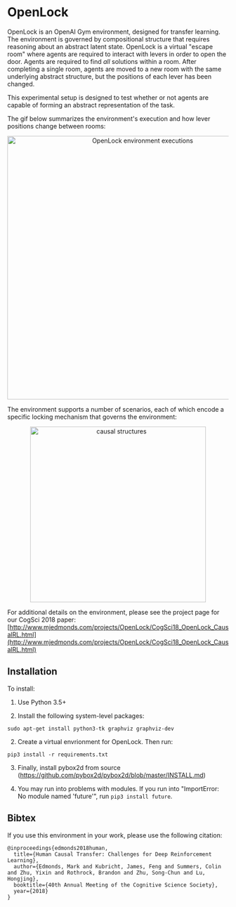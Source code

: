 # OpenLock

OpenLock is an OpenAI Gym environment, designed for transfer learning. The environment is governed by compositional structure that requires reasoning about an abstract latent state. OpenLock is a virtual "escape room" where agents are required to interact with levers in order to open the door. Agents are required to find _all_ solutions within a room. After completing a single room, agents are moved to a new room with the same underlying abstract structure, but the positions of each lever has been changed. 

This experimental setup is designed to test whether or not agents are capable of forming an abstract representation of the task.

The gif below summarizes the environment's execution and how lever positions change between rooms:

<center><img src="http://www.mjedmonds.com/projects/OpenLock/CogSci18_openlock_solutions.gif" alt="OpenLock environment executions" width="600"></center>

The environment supports a number of scenarios, each of which encode a specific locking mechanism that governs the environment:

<center><img src="http://www.mjedmonds.com/projects/OpenLock/causal_structures.png" alt="causal structures" width="400"></center>

For additional details on the environment, please see the project page for our CogSci 2018 paper: [http://www.mjedmonds.com/projects/OpenLock/CogSci18_OpenLock_CausalRL.html](http://www.mjedmonds.com/projects/OpenLock/CogSci18_OpenLock_CausalRL.html)

## Installation
To install:

1. Use Python 3.5+

2. Install the following system-level packages:
```
sudo apt-get install python3-tk graphviz graphviz-dev
```

2. Create a virtual envrionment for OpenLock. Then run:
```
pip3 install -r requirements.txt
```

3. Finally, install pybox2d from source (https://github.com/pybox2d/pybox2d/blob/master/INSTALL.md)

4. You may run into problems with modules. If you run into "ImportError: No module named 'future'", run `pip3 install future`.

## Bibtex
If you use this environment in your work, please use the following citation:
```
@inproceedings{edmonds2018human,
  title={Human Causal Transfer: Challenges for Deep Reinforcement Learning},
  author={Edmonds, Mark and Kubricht, James, Feng and Summers, Colin and Zhu, Yixin and Rothrock, Brandon and Zhu, Song-Chun and Lu, Hongjing},
  booktitle={40th Annual Meeting of the Cognitive Science Society},
  year={2018}
}
```